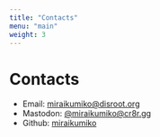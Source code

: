```yaml
---
title: "Contacts"
menu: "main"
weight: 3
---
```


# Contacts

* Email: [miraikumiko@disroot.org](mailto:miraikumiko@disroot.org)
* Mastodon: [@miraikumiko@cr8r.gg](https://cr8r.gg/@miraikumiko)
* Github: [miraikumiko](https://github.com/miraikumiko)
